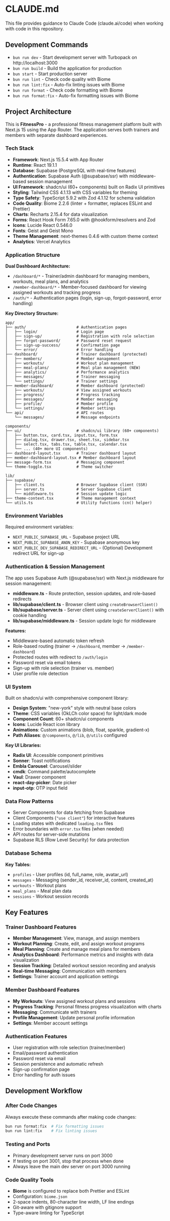 # CLAUDE.md

This file provides guidance to Claude Code (claude.ai/code) when working with code in this repository.

## Development Commands

- `bun run dev` - Start development server with Turbopack on http://localhost:3000
- `bun run build` - Build the application for production
- `bun start` - Start production server
- `bun run lint` - Check code quality with Biome
- `bun run lint:fix` - Auto-fix linting issues with Biome
- `bun run format` - Check code formatting with Biome
- `bun run format:fix` - Auto-fix formatting issues with Biome

## Project Architecture

This is **FitnessPro** - a professional fitness management platform built with Next.js 15 using the App Router. The application serves both trainers and members with separate dashboard experiences.

### Tech Stack

- **Framework**: Next.js 15.5.4 with App Router
- **Runtime**: React 19.1.1
- **Database**: Supabase (PostgreSQL with real-time features)
- **Authentication**: Supabase Auth (@supabase/ssr) with middleware-based session management
- **UI Framework**: shadcn/ui (60+ components) built on Radix UI primitives
- **Styling**: Tailwind CSS 4.1.13 with CSS variables for theming
- **Type Safety**: TypeScript 5.9.2 with Zod 4.1.12 for schema validation
- **Code Quality**: Biome 2.2.6 (linter + formatter, replaces ESLint and Prettier)
- **Charts**: Recharts 2.15.4 for data visualization
- **Forms**: React Hook Form 7.65.0 with @hookform/resolvers and Zod
- **Icons**: Lucide React 0.546.0
- **Fonts**: Geist and Geist Mono
- **Theme Management**: next-themes 0.4.6 with custom theme context
- **Analytics**: Vercel Analytics

### Application Structure

**Dual Dashboard Architecture:**
- `/dashboard/*` - Trainer/admin dashboard for managing members, workouts, meal plans, and analytics
- `/member-dashboard/*` - Member-focused dashboard for viewing assigned workouts and tracking progress
- `/auth/*` - Authentication pages (login, sign-up, forgot-password, error handling)

**Key Directory Structure:**
```
app/
├── auth/                      # Authentication pages
│   ├── login/                 # Login page
│   ├── sign-up/               # Registration with role selection
│   ├── forgot-password/       # Password reset request
│   ├── sign-up-success/       # Confirmation page
│   └── error/                 # Error handling
├── dashboard/                 # Trainer dashboard (protected)
│   ├── members/               # Member management
│   ├── workouts/              # Workout plan management
│   ├── meal-plans/            # Meal plan management (NEW)
│   ├── analytics/             # Performance analytics
│   ├── messages/              # Trainer messaging
│   └── settings/              # Trainer settings
├── member-dashboard/          # Member dashboard (protected)
│   ├── workouts/              # View assigned workouts
│   ├── progress/              # Progress tracking
│   ├── messages/              # Member messaging
│   ├── profile/               # Member profile
│   └── settings/              # Member settings
└── api/                       # API routes
    └── messages/              # Message endpoints

components/
├── ui/                        # shadcn/ui library (60+ components)
│   ├── button.tsx, card.tsx, input.tsx, form.tsx
│   ├── dialog.tsx, drawer.tsx, sheet.tsx, sidebar.tsx
│   ├── select.tsx, tabs.tsx, table.tsx, calendar.tsx
│   └── ... (40+ more UI components)
├── dashboard-layout.tsx       # Trainer dashboard layout
├── member-dashboard-layout.tsx # Member dashboard layout
├── message-form.tsx           # Messaging component
└── theme-toggle.tsx           # Theme switcher

lib/
├── supabase/
│   ├── client.ts              # Browser Supabase client (SSR)
│   ├── server.ts              # Server Supabase client
│   └── middleware.ts          # Session update logic
├── theme-context.tsx          # Theme management context
└── utils.ts                   # Utility functions (cn() helper)
```

### Environment Variables

Required environment variables:
- `NEXT_PUBLIC_SUPABASE_URL` - Supabase project URL
- `NEXT_PUBLIC_SUPABASE_ANON_KEY` - Supabase anonymous key
- `NEXT_PUBLIC_DEV_SUPABASE_REDIRECT_URL` - (Optional) Development redirect URL for sign-up

### Authentication & Session Management

The app uses Supabase Auth (@supabase/ssr) with Next.js middleware for session management:

- **middleware.ts** - Route protection, session updates, and role-based redirects
- **lib/supabase/client.ts** - Browser client using `createBrowserClient()`
- **lib/supabase/server.ts** - Server client using `createServerClient()` with cookie handling
- **lib/supabase/middleware.ts** - Session update logic for middleware

**Features:**
- Middleware-based automatic token refresh
- Role-based routing (trainer → `/dashboard`, member → `/member-dashboard`)
- Protected routes with redirect to `/auth/login`
- Password reset via email tokens
- Sign-up with role selection (trainer vs. member)
- User profile role detection

### UI System

Built on shadcn/ui with comprehensive component library:

- **Design System**: "new-york" style with neutral base colors
- **Theme**: CSS variables (OkLCh color space) for light/dark mode
- **Component Count**: 60+ shadcn/ui components
- **Icons**: Lucide React icon library
- **Animations**: Custom animations (blob, float, sparkle, gradient-x)
- **Path Aliases**: `@/components`, `@/lib`, `@/utils` configured

**Key UI Libraries:**
- **Radix UI**: Accessible component primitives
- **Sonner**: Toast notifications
- **Embla Carousel**: Carousel/slider
- **cmdk**: Command palette/autocomplete
- **Vaul**: Drawer component
- **react-day-picker**: Date picker
- **input-otp**: OTP input field

### Data Flow Patterns

- Server Components for data fetching from Supabase
- Client Components (`"use client"`) for interactive features
- Loading states with dedicated `loading.tsx` files
- Error boundaries with `error.tsx` files (when needed)
- API routes for server-side mutations
- Supabase RLS (Row Level Security) for data protection

### Database Schema

**Key Tables:**
- `profiles` - User profiles (id, full_name, role, avatar_url)
- `messages` - Messaging (sender_id, receiver_id, content, created_at)
- `workouts` - Workout plans
- `meal_plans` - Meal plan data
- `sessions` - Workout session records

## Key Features

### Trainer Dashboard Features
- **Member Management**: View, manage, and assign members
- **Workout Planning**: Create, edit, and assign workout programs
- **Meal Planning**: Create and manage meal plans for members
- **Analytics Dashboard**: Performance metrics and insights with data visualization
- **Session Tracking**: Detailed workout session recording and analysis
- **Real-time Messaging**: Communication with members
- **Settings**: Trainer account and application settings

### Member Dashboard Features
- **My Workouts**: View assigned workout plans and sessions
- **Progress Tracking**: Personal fitness progress visualization with charts
- **Messaging**: Communicate with trainers
- **Profile Management**: Update personal profile information
- **Settings**: Member account settings

### Authentication Features
- User registration with role selection (trainer/member)
- Email/password authentication
- Password reset via email
- Session persistence and automatic refresh
- Sign-up confirmation page
- Error handling for auth issues

## Development Workflow

### After Code Changes
Always execute these commands after making code changes:
```bash
bun run format:fix  # Fix formatting issues
bun run lint:fix    # Fix linting issues
```

### Testing and Ports
- Primary development server runs on port 3000
- If testing on port 3001, stop that process when done
- Always leave the main dev server on port 3000 running

### Code Quality Tools
- **Biome** is configured to replace both Prettier and ESLint
- Configuration: `biome.json`
- 2-space indents, 80-character line width, LF line endings
- Git-aware with gitignore support
- Type-aware linting for TypeScript